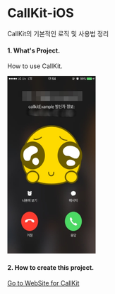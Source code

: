 # CallKit-iOS
CallKit의 기본적인 로직 및 사용법 정리

#### 1. What's Project.

  How to use CallKit.
  
  <img src="/assets/img_callkit.jpg" width="200" height="400" />
  
#### 2. How to create this project.

[Go to WebSite for CallKit](http://faith-developer.tistory.com/entry/Swift4-CallKit-%EA%B5%AC%ED%98%84-%EC%88%98%EC%8B%A0%EC%9E%90-%ED%99%95%EC%9D%B8-13)
